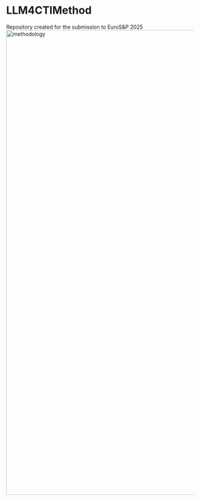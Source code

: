 # LLM4CTIMethod

Repository created for the submission to EuroS&P 2025
<img width="1247" alt="methodology" src="https://github.com/user-attachments/assets/1cadaed1-1168-4722-bfb7-6b6352d35533">
